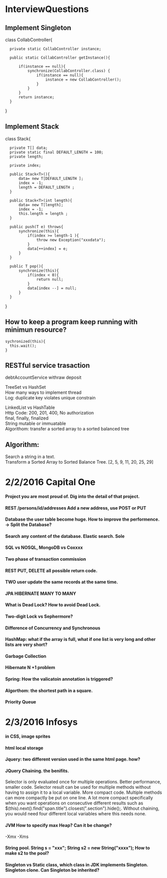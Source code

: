 # InterviewQuestions

## Implement Singleton  

  class CollabController{
  
      private static CollabController instance;
  
      public static CollabController getInstance(){
      
          if(instance == null){
              synchronize(CollabController.class) {
                  if(instance == null){
                      instance = new CollabController();
                  }  
              }          
          }
          return instance;
      }
  }

## Implement Stack

  class Stack<T>{
  
      private T[] data;
      private static final DEFAULT_LENGTH = 100;
      private length;
      
      private index;
      
      public Stack<T>(){
          data= new T[DEFAULT_LENGTH ];
          index = -1;
          length = DEFAULT_LENGTH ;
      }
      
      public Stack<T>(int length){
          data= new T[length];
          index = -1;
          this.length = length ;
      }
      
      public push(T e) throws{      
          synchronize(this){
              if(index >= length-1 ){
                  throw new Exception("xxxdata");
              }
              data[++index] = e; 
          }  
      }
      
      public T pop(){   
          synchronize(this){
              if(index < 0){
                  return null;
              }
              data[index --] = null; 
          }       
      }
  }
  
## How to keep a program keep running with minimun resource?
  
    sychronized(this){
      this.wait();
    }
  
## RESTful service trasaction
  
   debtAccountService
   withraw
   deposit
   

  TreeSet vs HashSet  
  How many ways to implement thread  
  Log: duplicate key violates unique constrain  

  LinkedList vs HashTable  
  Http Code: 200, 201, 400, No authorization  
  final, finally, finalized  
  String mutable or immuatable  
  Algorithom: transfer a sorted array to a sorted balanced tree  

## Algorithm:  
  Search a string in a text.  
  Transform a Sorted Array to Sorted Balance Tree. [2, 5, 9, 11, 20, 25, 29]  

# 2/2/2016 Capital One  

#### Project you are most proud of. Dig into the detail of that project.  

#### REST /persons/id/addresses  Add a new address, use POST or PUT  

#### Database the user table become huge. How to improve the performence.   -> Split the Database?   
#### Search any content of the database.    Elastic search.    Sole   

#### SQL vs NOSQL, MongoDB vs Coxxxx  

#### Two phase of transaction commission   

#### REST PUT, DELETE all possible return code.  

#### TWO user update the same records at the same time.  

#### JPA HIBERNATE MANY TO MANY  

#### What is Dead Lock? How to avoid Dead Lock.   

#### Two-digit Lock vs Sephermore?  

#### Difference of Concurrency and Synchronous   

#### HashMap: what if the array is full, what if one list is very long and other lists are very short?    

#### Garbage Collection   

#### Hibernate   N +1 problem  

#### Spring: How the valicatoin annotation is triggered?  

#### Algorthom: the shortest path in a square.  

#### Priority Queue    


# 2/3/2016 Infosys  
#### in CSS, image sprites  
#### html local storage  
#### Jquery: two different version used in the same html page. how?  
#### JQuery Chaining. the benifits.  
Selector is only evaluated once for multiple operations. Better performance, smaller code.
Selector result can be used for multiple methods without having to assign it to a local variable. More compact code.
Multiple methods can more compactly be put on one line.
A lot more compact specifically when you want operations on consecutive different results such as $(this).next().find("span.title").closest(".section").hide();. Without chaining, you would need four different local variables where this needs none.   

#### JVM How to specify max Heap? Can it be change?  
-Xmx -Xms

#### String pool. String s = "xxx"; String s2 = new String("xxxx"); How to make s2 to the pool?  
#### Singleton vs Static class, which class in JDK implements Singleton. Singleton clone. Can Singleton be inherited?
####


